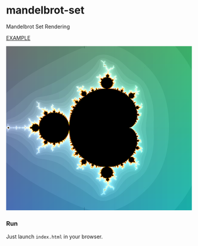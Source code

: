 # mandelbrot-set
Mandelbrot Set Rendering

[EXAMPLE](https://igor-pravdin.github.io/mandelbrot-set/)

![mandelbrot set](mset.png)

### Run

Just launch `index.html` in your browser. 
